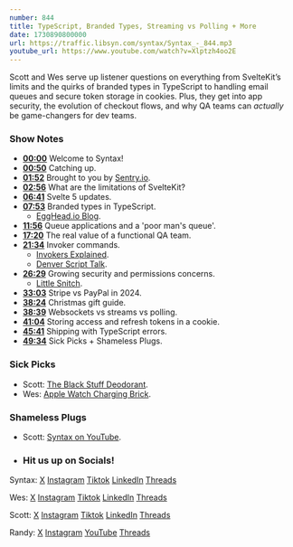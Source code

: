 ```yaml
---
number: 844
title: TypeScript, Branded Types, Streaming vs Polling + More
date: 1730890800000
url: https://traffic.libsyn.com/syntax/Syntax_-_844.mp3
youtube_url: https://www.youtube.com/watch?v=Xlptzh4oo2E
---
```

	
Scott and Wes serve up listener questions on everything from SvelteKit’s limits and the quirks of branded types in TypeScript to handling email queues and secure token storage in cookies. Plus, they get into app security, the evolution of checkout flows, and why QA teams can *actually* be game-changers for dev teams.

### Show Notes

* **[00:00](#t=00:00)** Welcome to Syntax!
* **[00:50](#t=00:50)** Catching up.
* **[01:52](#t=01:52)** Brought to you by [Sentry.io](https://sentry.io/syntax).
* **[02:56](#t=02:56)** What are the limitations of SvelteKit?
* **[06:41](#t=06:41)** Svelte 5 updates.
* **[07:53](#t=07:53)** Branded types in TypeScript.
    * [EggHead.io Blog](https://egghead.io/blog/using-branded-types-in-typescript).
* **[11:56](#t=11:56)** Queue applications and a 'poor man's queue'.
* **[17:20](#t=17:20)** The real value of a functional QA team.
* **[21:34](#t=21:34)** Invoker commands.
    * [Invokers Explained](https://open-ui.org/components/invokers.explainer/).
    * [Denver Script Talk](https://www.youtube.com/watch?v=K7lgOnO89mE).
* **[26:29](#t=26:29)** Growing security and permissions concerns.
    * [Little Snitch](https://obdev.at/products/littlesnitch/index.html).
* **[33:03](#t=33:03)** Stripe vs PayPal in 2024.
* **[38:24](#t=38:24)** Christmas gift guide.
* **[38:39](#t=38:39)** Websockets vs streams vs polling.
* **[41:04](#t=41:04)** Storing access and refresh tokens in a cookie.
* **[45:41](#t=45:41)** Shipping with TypeScript errors.
* **[49:34](#t=49:34)** Sick Picks + Shameless Plugs.

### Sick Picks

- Scott: [The Black Stuff Deodorant](https://theblackstuff.com/).
- Wes: [Apple Watch Charging Brick](https://amzn.to/409anar).

### Shameless Plugs

- Scott: [Syntax on YouTube](https://www.youtube.com/@syntaxfm).

- ### Hit us up on Socials!

Syntax: [X](https://twitter.com/syntaxfm) [Instagram](https://www.instagram.com/syntax_fm/) [Tiktok](https://www.tiktok.com/@syntaxfm) [LinkedIn](https://www.linkedin.com/company/96077407/admin/feed/posts/) [Threads](https://www.threads.net/@syntax_fm)

Wes: [X](https://twitter.com/wesbos) [Instagram](https://www.instagram.com/wesbos/) [Tiktok](https://www.tiktok.com/@wesbos) [LinkedIn](https://www.linkedin.com/in/wesbos/) [Threads](https://www.threads.net/@wesbos)

Scott: [X](https://twitter.com/stolinski) [Instagram](https://www.instagram.com/stolinski/) [Tiktok](https://www.tiktok.com/@stolinski) [LinkedIn](https://www.linkedin.com/in/stolinski/) [Threads](https://www.threads.net/@stolinski)

Randy: [X](https://twitter.com/randyrektor) [Instagram](https://www.instagram.com/randyrektor/) [YouTube](https://www.youtube.com/@randyrektor) [Threads](https://www.threads.net/@randyrektor)
